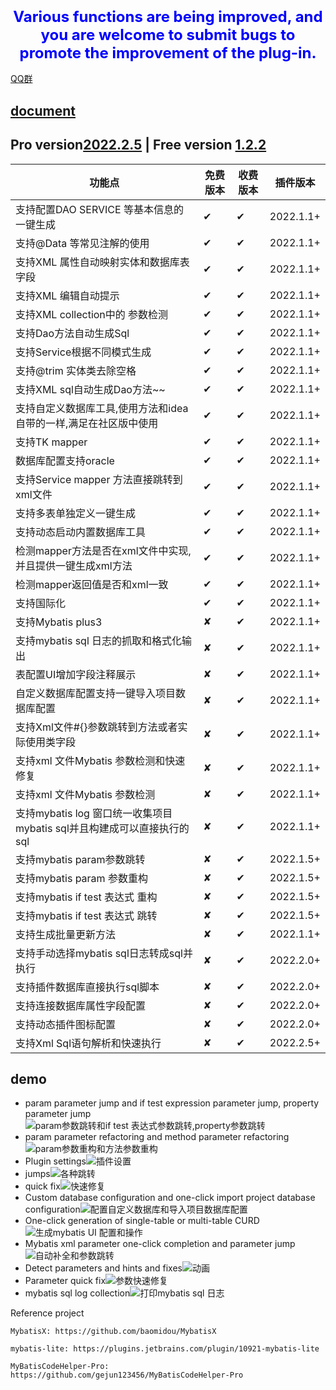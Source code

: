 ### <center><font color=blue size=5>Various functions are being improved, and you are welcome to submit bugs to promote the improvement of the plug-in.</font></center>
[QQ群](https://qm.qq.com/cgi-bin/qm/qr?k=2OxKmoCNOEY3KmfvWENscQmAwpKfkfR2&jump_from=webapi)
## [document](https://mbtsp.github.io/mybatisSmartCodeHelp/)
## Pro version[2022.2.5](https://plugins.jetbrains.com/plugin/18389-mybatis-smart-code-help-pro) | Free version [1.2.2](https://plugins.jetbrains.com/plugin/16245-mybatis-smart-code-help)
| 功能点                                              | 免费版本 | 收费版本 | 插件版本      |
|--------------------------------------------------|------|------|-----------|
| 支持配置DAO SERVICE 等基本信息的一键生成                       | ✔    | ✔    | 2022.1.1+ |
| 支持@Data 等常见注解的使用                                 | ✔    | ✔    | 2022.1.1+ |
| 支持XML 属性自动映射实体和数据库表字段                            | ✔    | ✔    | 2022.1.1+ |
| 支持XML 编辑自动提示                                     | ✔    | ✔    | 2022.1.1+ |
| 支持XML collection中的 参数检测                          | ✔    | ✔    | 2022.1.1+ |
| 支持Dao方法自动生成Sql                                   | ✔    | ✔    | 2022.1.1+ |
| 支持Service根据不同模式生成                                | ✔    | ✔    | 2022.1.1+ |
| 支持@trim 实体类去除空格                                  | ✔    | ✔    | 2022.1.1+ |
| 支持XML sql自动生成Dao方法~~                             | ✔    | ✔    | 2022.1.1+ |
| 支持自定义数据库工具,使用方法和idea 自带的一样,满足在社区版中使用             | ✔    | ✔    | 2022.1.1+ |
| 支持TK mapper                                      | ✔    | ✔    | 2022.1.1+ |
| 数据库配置支持oracle                                    | ✔    | ✔    | 2022.1.1+ |
| 支持Service mapper 方法直接跳转到xml文件                    | ✔    | ✔    | 2022.1.1+ |
| 支持多表单独定义一键生成                                     | ✔    | ✔    | 2022.1.1+ |
| 支持动态启动内置数据库工具                                    | ✔    | ✔    | 2022.1.1+ |
| 检测mapper方法是否在xml文件中实现,并且提供一键生成xml方法              | ✔    | ✔    | 2022.1.1+ |
| 检测mapper返回值是否和xml一致                              | ✔    | ✔    | 2022.1.1+ |
| 支持国际化                                            | ✔    | ✔    | 2022.1.1+ |
| 支持Mybatis plus3                                  | ✘    | ✔    | 2022.1.1+ |
| 支持mybatis sql 日志的抓取和格式化输出                        | ✘    | ✔    | 2022.1.1+ |
| 表配置UI增加字段注释展示                                    | ✘    | ✔    | 2022.1.1+ |
| 自定义数据库配置支持一键导入项目数据库配置                            | ✘    | ✔    | 2022.1.1+ |
| 支持Xml文件#{}参数跳转到方法或者实际使用类字段                       | ✘    | ✔    | 2022.1.1+ |
| 支持xml 文件Mybatis 参数检测和快速修复                        | ✘    | ✔    | 2022.1.1+ |
| 支持xml 文件Mybatis 参数检测                             | ✘    | ✔    | 2022.1.1+ |
| 支持mybatis log 窗口统一收集项目mybatis sql并且构建成可以直接执行的sql | ✘    | ✔    | 2022.1.1+ |
| 支持mybatis param参数跳转                              | ✘    | ✔    | 2022.1.5+ |
| 支持mybatis param 参数重构                             | ✘    | ✔    | 2022.1.5+ |
| 支持mybatis if test 表达式 重构                         | ✘    | ✔    | 2022.1.5+ |
| 支持mybatis if test 表达式 跳转                         | ✘    | ✔    | 2022.1.5+ |
| 支持生成批量更新方法                                       | ✘    | ✔    | 2022.1.1+ |
| 支持手动选择mybatis sql日志转成sql并执行                      | ✘    | ✔    | 2022.2.0+ |
| 支持插件数据库直接执行sql脚本                                 | ✘    | ✔    | 2022.2.0+ |
| 支持连接数据库属性字段配置                                    | ✘    | ✔    | 2022.2.0+ |
| 支持动态插件图标配置                                       | ✘    | ✔    | 2022.2.0+ |
| 支持Xml Sql语句解析和快速执行                               | ✘    | ✔    | 2022.2.5+ |
## demo
- param parameter jump and if test expression parameter jump, property parameter jump![param参数跳转和if test 表达式参数跳转,property参数跳转](https://user-images.githubusercontent.com/31949635/160225943-b11b97dc-6a84-445d-a6b4-93e50b68dbe6.gif)
- param parameter refactoring and method parameter refactoring![param参数重构和方法参数重构](https://user-images.githubusercontent.com/31949635/160225979-6d78960a-80d4-438d-b0e8-960720adb05c.gif)
- Plugin settings![插件设置](https://user-images.githubusercontent.com/31949635/154419374-81726a9f-d411-424c-9785-aff768b761f2.gif)
- jumps![各种跳转](https://user-images.githubusercontent.com/31949635/154419392-3d6c0f04-111c-49dd-a032-ed5bb8d74d53.gif)
- quick fix![快速修复](https://user-images.githubusercontent.com/31949635/154419490-2fcdfbba-f289-4152-a790-22875fc446f5.gif)
- Custom database configuration and one-click import project database configuration![配置自定义数据库和导入项目数据库配置](https://user-images.githubusercontent.com/31949635/154419550-070db2d8-b159-4a33-8d93-fec1d2975df6.gif)
- One-click generation of single-table or multi-table CURD![生成mybatis UI 配置和操作](https://user-images.githubusercontent.com/31949635/154419631-cc87752d-128b-4bb7-8dc4-ef8ef7ac43a7.gif)
- Mybatis xml parameter one-click completion and parameter jump![自动补全和参数跳转](https://user-images.githubusercontent.com/31949635/154419688-4fe6bc14-d991-433a-9018-b7c667968785.gif)
- Detect parameters and hints and fixes![动画](https://user-images.githubusercontent.com/31949635/151687957-63e8e956-7738-49e2-a48b-1d6b29bcec18.gif)
- Parameter quick fix![参数快速修复](https://user-images.githubusercontent.com/31949635/154419332-ae875668-c780-4fb2-8522-8322bda79beb.gif)
- mybatis sql log collection![打印mybatis sql 日志](https://user-images.githubusercontent.com/31949635/154420591-984ee8a8-515f-4cda-bfc9-77d14978f1e6.gif)

Reference project

    MybatisX: https://github.com/baomidou/MybatisX
   
    mybatis-lite: https://plugins.jetbrains.com/plugin/10921-mybatis-lite
   
    MyBatisCodeHelper-Pro: https://github.com/gejun123456/MyBatisCodeHelper-Pro
